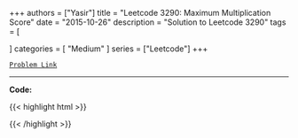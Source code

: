 
+++
authors = ["Yasir"]
title = "Leetcode 3290: Maximum Multiplication Score"
date = "2015-10-26"
description = "Solution to Leetcode 3290"
tags = [
    
]
categories = [
    "Medium"
]
series = ["Leetcode"]
+++



[`Problem Link`](https://leetcode.com/problems/maximum-multiplication-score/description/)

---

**Code:**

{{< highlight html >}}

{{< /highlight >}}

